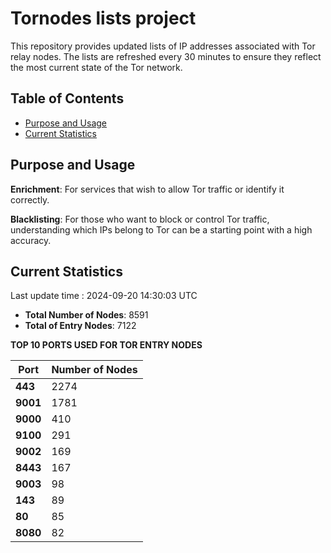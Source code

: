 # Tornodes lists project

This repository provides updated lists of IP addresses associated with Tor relay nodes. The lists are refreshed every 30 minutes to ensure they reflect the most current state of the Tor network.

## Table of Contents

- [Purpose and Usage](#purpose-and-usage)
- [Current Statistics](#current-statistics)


## Purpose and Usage

**Enrichment**: For services that wish to allow Tor traffic or identify it correctly.

**Blacklisting**: For those who want to block or control Tor traffic, understanding which IPs belong to Tor can be a starting point with a high accuracy.

## Current Statistics

Last update time : 2024-09-20 14:30:03 UTC

- **Total Number of Nodes**: 8591
- **Total of Entry Nodes**: 7122

**TOP 10 PORTS USED FOR TOR ENTRY NODES**

| **Port** | **Number of Nodes** |
|------|-----------------|
| **443**   | 2274  |
| **9001**   | 1781  |
| **9000**   | 410  |
| **9100**   | 291  |
| **9002**   | 169  |
| **8443**   | 167  |
| **9003**   | 98  |
| **143**   | 89  |
| **80**   | 85  |
| **8080**   | 82  |

